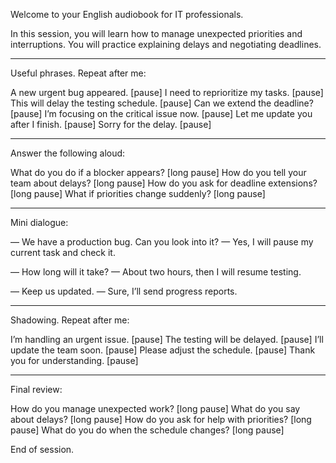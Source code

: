 Welcome to your English audiobook for IT professionals.

In this session, you will learn how to manage unexpected priorities and interruptions. You will practice explaining delays and negotiating deadlines.


---

Useful phrases. Repeat after me:

A new urgent bug appeared. [pause]
I need to reprioritize my tasks. [pause]
This will delay the testing schedule. [pause]
Can we extend the deadline? [pause]
I’m focusing on the critical issue now. [pause]
Let me update you after I finish. [pause]
Sorry for the delay. [pause]


---

Answer the following aloud:

What do you do if a blocker appears? [long pause]
How do you tell your team about delays? [long pause]
How do you ask for deadline extensions? [long pause]
What if priorities change suddenly? [long pause]


---

Mini dialogue:

— We have a production bug. Can you look into it?
— Yes, I will pause my current task and check it.

— How long will it take?
— About two hours, then I will resume testing.

— Keep us updated.
— Sure, I’ll send progress reports.


---

Shadowing. Repeat after me:

I’m handling an urgent issue. [pause]
The testing will be delayed. [pause]
I’ll update the team soon. [pause]
Please adjust the schedule. [pause]
Thank you for understanding. [pause]


---

Final review:

How do you manage unexpected work? [long pause]
What do you say about delays? [long pause]
How do you ask for help with priorities? [long pause]
What do you do when the schedule changes? [long pause]

End of session.

